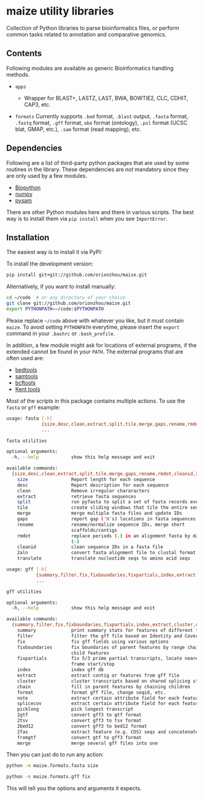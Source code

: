 # maize utility libraries

Collection of Python libraries to parse bioinformatics files, or perform
common tasks related to annotation and comparative genomics.

## Contents

Following modules are available as generic Bioinformatics handling methods.

- `apps`
  - Wrapper for BLAST+, LASTZ, LAST, BWA, BOWTIE2, CLC, CDHIT, CAP3, etc.

- `formats`
    Currently supports `.bed` format, `.blast` output,
    `.fasta` format, `.fastq` format, `.gff` format, `obo` format (ontology),
    `.psl` format (UCSC blat, GMAP, etc.), `.sam` format (read mapping), etc.

## Dependencies

Following are a list of third-party python packages that are used by
some routines in the library. These dependencies are *not* mandatory
since they are only used by a few modules.

- [Biopython](http://www.biopython.org)
- [numpy](http://numpy.scipy.org)
- [pysam](http://pysam.readthedocs.io/en/latest)

There are other Python modules here and there in various scripts. The
best way is to install them via `pip install` when you see `ImportError`.

## Installation

The easiest way is to install it via PyPI:

To install the development version:

```bash
pip install git+git://github.com/orionzhou/maize.git
```

Alternatively, if you want to install manually:

```bash
cd ~/code  # or any directory of your choice
git clone git://github.com/orionzhou/maize.git
export PYTHONPATH=~/code:$PYTHONPATH
```

Please replace `~/code` above with whatever you like, but it must
contain `maize`. To avoid setting `PYTHONPATH` everytime, please insert
the `export` command in your `.bashrc` or `.bash_profile`.

In addition, a few module might ask for locations of external programs,
if the extended cannot be found in your `PATH`. The external programs
that are often used are:

- [bedtools](https://github.com/arq5x/bedtools2)
- [samtools](https://github.com/samtools/samtools)
- [bcftools](https://github.com/samtools/bcftools)
- [Kent tools](http://hgdownload.cse.ucsc.edu/admin/jksrc.zip)

Most of the scripts in this package contains multiple actions. To use
the `fasta` or `gff` example:

```bash
usage: fasta [-h]
             {size,desc,clean,extract,split,tile,merge,gaps,rename,rmdot,cleanid,2aln,translate}
             ...

fasta utilities

optional arguments:
  -h, --help            show this help message and exit

available commands:
  {size,desc,clean,extract,split,tile,merge,gaps,rename,rmdot,cleanid,2aln,translate}
    size                Report length for each sequence
    desc                Report description for each sequence
    clean               Remove irregular chararacters
    extract             retrieve fasta sequences
    split               run pyfasta to split a set of fasta records evenly
    tile                create sliding windows that tile the entire sequence
    merge               merge multiple fasta files and update IDs
    gaps                report gap ('N's) locations in fasta sequences
    rename              rename/normalize sequence IDs, merge short
                        scaffolds/contigs
    rmdot               replace periods (.) in an alignment fasta by dashes
                        (-)
    cleanid             clean sequence IDs in a fasta file
    2aln                convert fasta alignment file to clustal format
    translate           translate nucleotide seqs to amino acid seqs

usage: gff [-h]
           {summary,filter,fix,fixboundaries,fixpartials,index,extract,cluster,chain,format,note,splicecov,picklong,2gtf,2tsv,2bed12,2fas,fromgtf,merge}
           ...

gff utilities

optional arguments:
  -h, --help            show this help message and exit

available commands:
  {summary,filter,fix,fixboundaries,fixpartials,index,extract,cluster,chain,format,note,splicecov,picklong,2gtf,2tsv,2bed12,2fas,fromgtf,merge}
    summary             print summary stats for features of different types
    filter              filter the gff file based on Identity and Coverage
    fix                 fix gff fields using various options
    fixboundaries       fix boundaries of parent features by range chaining
                        child features
    fixpartials         fix 5/3 prime partial transcripts, locate nearest in-
                        frame start/stop
    index               index gff db
    extract             extract contig or features from gff file
    cluster             cluster transcripts based on shared splicing structure
    chain               fill in parent features by chaining children
    format              format gff file, change seqid, etc.
    note                extract certain attribute field for each feature
    splicecov           extract certain attribute field for each feature
    picklong            pick longest transcript
    2gtf                convert gff3 to gtf format
    2tsv                convert gff3 to tsv format
    2bed12              convert gff3 to bed12 format
    2fas                extract feature (e.g. CDS) seqs and concatenate
    fromgtf             convert gtf to gff3 format
    merge               merge several gff files into one
```

Then you can just do to run any action:

```bash
python -m maize.formats.fasta size

python -m maize.formats.gff fix
```

This will tell you the options and arguments it expects.

